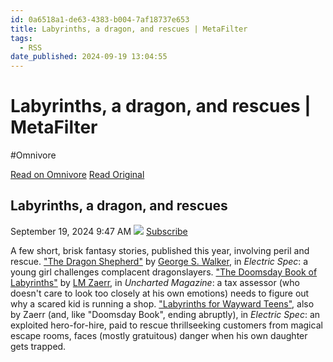 ```yaml
---
id: 0a6518a1-de63-4383-b004-7af18737e653
title: Labyrinths, a dragon, and rescues | MetaFilter
tags:
  - RSS
date_published: 2024-09-19 13:04:55
---
```


# Labyrinths, a dragon, and rescues | MetaFilter
#Omnivore

[Read on Omnivore](https://omnivore.app/me/labyrinths-a-dragon-and-rescues-meta-filter-1920c6efef8)
[Read Original](https://www.metafilter.com/205562/Labyrinths-a-dragon-and-rescues)



## Labyrinths, a dragon, and rescues  
September 19, 2024 9:47 AM [![](https:&#x2F;&#x2F;proxy-prod.omnivore-image-cache.app&#x2F;0x0,s5iFu54YfDJurFxAOOOkdhpaMZFDRVq5k88pAh4fBS6E&#x2F;https:&#x2F;&#x2F;dha92jo6cen2v.cloudfront.net&#x2F;images&#x2F;mefi&#x2F;mefisprite091911.png)](https:&#x2F;&#x2F;www.metafilter.com&#x2F;205562&#x2F;Labyrinths-a-dragon-and-rescues&#x2F;rss) [Subscribe](https:&#x2F;&#x2F;www.metafilter.com&#x2F;205562&#x2F;Labyrinths-a-dragon-and-rescues&#x2F;rss)

A few short, brisk fantasy stories, published this year, involving peril and rescue. [&quot;The Dragon Shepherd&quot;](https:&#x2F;&#x2F;electricspec.com&#x2F;Volume19&#x2F;Issue3&#x2F;gswalker.html) by [George S. Walker](https:&#x2F;&#x2F;sites.google.com&#x2F;site&#x2F;georgeswalker&#x2F;), in _Electric Spec_: a young girl challenges complacent dragonslayers. [&quot;The Doomsday Book of Labyrinths&quot;](https:&#x2F;&#x2F;www.unchartedmag.com&#x2F;stories&#x2F;the-doomsday-book-of-labyrinths&#x2F;) by [LM Zaerr](https:&#x2F;&#x2F;www.lmzaerr.com&#x2F;), in _Uncharted Magazine_: a tax assessor (who doesn&#39;t care to look too closely at his own emotions) needs to figure out why a scared kid is running a shop. [&quot;Labyrinths for Wayward Teens&quot;](https:&#x2F;&#x2F;electricspec.com&#x2F;Volume19&#x2F;Issue3&#x2F;zaerr.html), also by Zaerr (and, like &quot;Doomsday Book&quot;, ending abruptly), in _Electric Spec_: an exploited hero-for-hire, paid to rescue thrillseeking customers from magical escape rooms, faces (mostly gratuitous) danger when his own daughter gets trapped.  

  